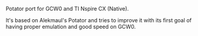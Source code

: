 Potator port for GCW0 and TI Nspire CX (Native).

It's based on Alekmaul's Potator and tries to improve it with its first goal
of having proper emulation and good speed on GCW0.

